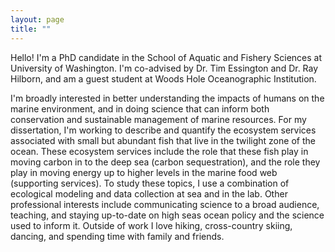 ```yaml
---
layout: page
title: ""
---
```


Hello! I'm a PhD candidate in the School of Aquatic and Fishery Sciences at University of Washington. I'm co-advised by Dr. Tim Essington and Dr. Ray Hilborn, and am a guest student at Woods Hole Oceanographic Institution. 

I'm broadly interested in better understanding the impacts of humans on the marine environment, and in doing science that can inform both conservation and sustainable management of marine resources. For my dissertation, I'm working to describe and quantify the ecosystem services associated with small but abundant fish that live in the twilight zone of the ocean. These ecosystem services include the role that these fish play in moving carbon in to the deep sea (carbon sequestration), and the role they play in moving energy up to higher levels in the marine food web (supporting services). To study these topics, I use a combination of ecological modeling and data collection at sea and in the lab. Other professional interests include communicating science to a broad audience, teaching, and staying up-to-date on high seas ocean policy and the science used to inform it. Outside of work I love hiking, cross-country skiing, dancing, and spending time with family and friends. 
